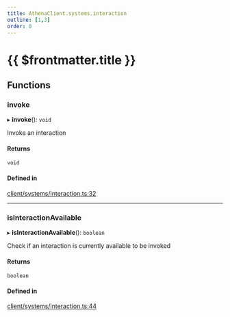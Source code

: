 ```yaml
---
title: AthenaClient.systems.interaction
outline: [1,3]
order: 0
---
```


# {{ $frontmatter.title }}


## Functions

### invoke

▸ **invoke**(): `void`

Invoke an interaction

#### Returns

`void`

#### Defined in

[client/systems/interaction.ts:32](https://github.com/Stuyk/altv-athena/blob/627294b/src/core/client/systems/interaction.ts#L32)

___

### isInteractionAvailable

▸ **isInteractionAvailable**(): `boolean`

Check if an interaction is currently available to be invoked

#### Returns

`boolean`

#### Defined in

[client/systems/interaction.ts:44](https://github.com/Stuyk/altv-athena/blob/627294b/src/core/client/systems/interaction.ts#L44)
